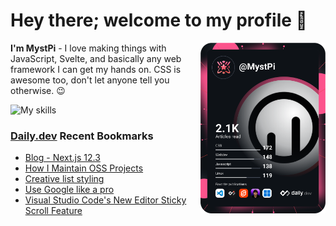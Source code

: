 # Hey there; welcome to my profile 👋

<a href="https://app.daily.dev/MystPi"><img src="https://github.com/MystPi/MystPi/blob/main/devcard.svg" width="200" alt="MystPi's Dev Card" align="right"/></a>

**I'm MystPi** - I love making things with JavaScript, Svelte, and basically any web framework I can get my hands on. CSS is awesome too, don't let anyone tell you otherwise. 😉

![My skills](https://skillicons.dev/icons?i=svelte,js,html,css,py,ruby,react,tailwind)

### [Daily.dev](https://daily.dev) Recent Bookmarks
<!-- daily.dev BOOKMARKS:START -->
- [Blog - Next.js 12.3](https://app.daily.dev/posts/6VVgw9rI_?utm_source=rss&utm_medium=bookmarks&utm_campaign=Itr6mLfRdMms0HCyePtl9)
- [How I Maintain OSS Projects](https://app.daily.dev/posts/y1he4fBOB?utm_source=rss&utm_medium=bookmarks&utm_campaign=Itr6mLfRdMms0HCyePtl9)
- [Creative list styling](https://app.daily.dev/posts/Pl3lL9X0n?utm_source=rss&utm_medium=bookmarks&utm_campaign=Itr6mLfRdMms0HCyePtl9)
- [Use Google like a pro](https://app.daily.dev/posts/b1NqQe7Sq?utm_source=rss&utm_medium=bookmarks&utm_campaign=Itr6mLfRdMms0HCyePtl9)
- [Visual Studio Code&#39;s New Editor Sticky Scroll Feature](https://app.daily.dev/posts/IGpNRefK1?utm_source=rss&utm_medium=bookmarks&utm_campaign=Itr6mLfRdMms0HCyePtl9)
<!-- daily.dev BOOKMARKS:END -->
